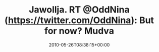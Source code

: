 ---
retweeted: false
source: <a href="http://twitter.com" rel="nofollow">Twitter Web Client</a>
entities:
  hashtags: []
  symbols: []
  user_mentions:
  - name: Nina | DießelHex
    screen_name: OddNina
    indices:
    - '13'
    - '21'
    id_str: '10618562'
    id: '10618562'
  urls: []
display_text_range:
- '0'
- '44'
favorite_count: '0'
id_str: '14750642188'
truncated: false
retweet_count: '0'
id: '14750642188'
created_at: Wed May 26 08:38:15 +0000 2010
favorited: false
full_text: 'Jawollja. RT [@OddNina](https://twitter.com/OddNina): But for now? Mudvayne'
lang: ht
tags:
- pesos/twitter
date: '2010-05-26T08:38:15+00:00'
src: https://twitter.com/bascht/status/14750642188
original_url: https://twitter.com/bascht/status/14750642188
type: twitter_tweet
text: 'Jawollja. RT [@OddNina](https://twitter.com/OddNina): But for now? Mudvayne'
title: 'Jawollja. RT @OddNina (https://twitter.com/OddNina): But for now? Mudva'

---